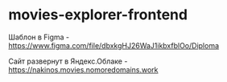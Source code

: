 # movies-explorer-frontend

Шаблон в Figma - https://www.figma.com/file/dbxkgHJ26WaJ1ikbxfblOo/Diploma

Сайт развернут в Яндекс.Облаке - https://nakinos.movies.nomoredomains.work